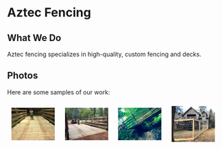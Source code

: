 <html>
    <head>
<!--include head.txt -->
        <title>
            Aztec Fencing
        </title>
    </head>

 <body>
<!--include logo.txt -->
<!--include menu.txt -->

# Aztec Fencing


## What We Do

Aztec fencing specializes in high-quality, custom fencing and decks.

## Photos

Here are some samples of our work:


<div class="container">
    <img src="images/IMG_0231.jpg" alt="A lovely bridge" width="20%"
    style="vertical-align:middle;margin:10px 10px">
    <img src="images/IMG_0233.jpg" alt="A lovely bridge" width="20%"
    style="vertical-align:middle;margin:10px 10px">
    <img src="images/IMG_0238.jpg" alt="A lovely bridge" width="20%"
    style="vertical-align:middle;margin:10px 10px">
    <img src="images/IMG_7363.jpg" alt="A lovely bridge" width="20%"
    style="vertical-align:middle;margin:10px 10px">
</div>

</body>
</html>
